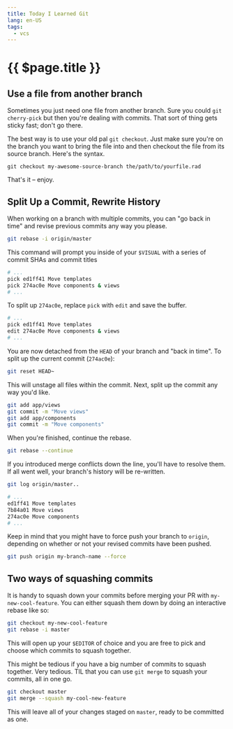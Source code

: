 ```yaml
---
title: Today I Learned Git
lang: en-US
tags:
  - vcs
---
```


# {{ $page.title }}

## Use a file from another branch

Sometimes you just need one file from another branch. Sure you could `git cherry-pick` but then you're dealing with commits. That sort of thing gets sticky fast; don't go there.

The best way is to use your old pal `git checkout`. Just make sure you're on the branch you want to bring the file into and then checkout the file from its source branch. Here's the syntax.

```
git checkout my-awesome-source-branch the/path/to/yourfile.rad
```

That's it – enjoy.

## Split Up a Commit, Rewrite History

When working on a branch with multiple commits, you can "go back in time" and revise previous commits any way you please.

```bash
git rebase -i origin/master
```

This command will prompt you inside of your `$VISUAL` with a series of commit SHAs and commit titles

```bash
# ...
pick ed1ff41 Move templates
pick 274ac0e Move components & views
# ...
```

To split up `274ac0e`, replace `pick` with `edit` and save the buffer.

```bash
# ...
pick ed1ff41 Move templates
edit 274ac0e Move components & views
# ...
```

You are now detached from the `HEAD` of your branch and "back in time". To split up the current commit (`274ac0e`):

```bash
git reset HEAD~
```

This will unstage all files within the commit. Next, split up the commit any way you'd like.

```bash
git add app/views
git commit -m "Move views"
git add app/components
git commit -m "Move components"
```

When you're finished, continue the rebase.

```bash
git rebase --continue
```

If you introduced merge conflicts down the line, you'll have to resolve them. If all went well, your branch's history will be re-written.

```bash
git log origin/master..

# ...
ed1ff41 Move templates
7b84a01 Move views
274ac0e Move components
# ...
```

Keep in mind that you might have to force push your branch to `origin`, depending on whether or not your revised commits have been pushed.

```bash
git push origin my-branch-name --force
```

## Two ways of squashing commits

It is handy to squash down your commits before merging your PR with `my-new-cool-feature`. You can either squash them down by doing an interactive rebase like so:

```bash
git checkout my-new-cool-feature
git rebase -i master
```

This will open up your `$EDITOR` of choice and you are free to pick and choose which commits to squash together.

This might be tedious if you have a big number of commits to squash together. Very tedious. TIL that you can use `git merge` to squash your commits, all in one go.

```bash
git checkout master
git merge --squash my-cool-new-feature
```

This will leave all of your changes staged on `master`, ready to be committed as one.
